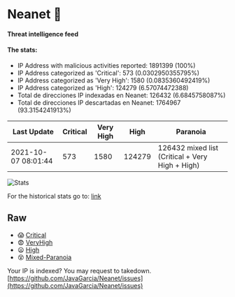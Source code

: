 # Neanet :hocho:
#### Threat intelligence feed
#### The stats:

- IP Address with malicious activities reported: 1891399 (100%)
- IP Address categorized as 'Critical':  573 (0.0302950355795%)
- IP Address categorized as 'Very High':  1580 (0.0835360492419%)
- IP Address categorized as 'High':  124279 (6.57074472388)
- Total de direcciones IP indexadas en Neanet:  126432 (6.6845758087%)
- Total de direcciones IP descartadas en Neanet:  1764967 (93.3154241913%)

| Last Update | Critical | Very High | High | Paranoia |
| --- | --- | --- | --- | --- |
| 2021-10-07 08:01:44 | 573 | 1580 | 124279 | 126432 mixed list (Critical + Very High + High)|

![Stats](https://docs.google.com/spreadsheets/d/e/2PACX-1vSnaNMIXVabIpDJjufMlzH7poXnshF3mgd8Is1g9ytUEzVsP5my4Trn8f-xkoLLQ38xpL3HtmUexLo6/pubchart?oid=501124687&format=image)

For the historical stats go to: [link](/stats.csv)
## Raw
- :scream: [Critical](https://raw.githubusercontent.com/JavaGarcia/Neanet/master/blacklists/neanet_critical.txt)
- :fearful: [VeryHigh](https://raw.githubusercontent.com/JavaGarcia/Neanet/master/blacklists/neanet_veryHigh.txtt)
- :frowning: [High](https://raw.githubusercontent.com/JavaGarcia/Neanet/master/blacklists/neanet_high.txt)
- :dizzy_face: [Mixed-Paranoia](https://raw.githubusercontent.com/JavaGarcia/Neanet/master/blacklists/neanet_all.txt)


Your IP is indexed? You may request to takedown. [https://github.com/JavaGarcia/Neanet/issues](https://github.com/JavaGarcia/Neanet/issues)







































































































































































































































































































































































































































































































































































































































































































































































































































































































































































































































































































































































































































































































































































































































































































































































































































































































































































































































































































































































































































































































































































































































































































































































































































































































































































































































































































































































































































































































































































































































































































































































































































































































































































































































































































































































































































































































































































































































































































































































































































































































































































































































































































































































































































































































































































































































































































































































































































































































































































































































































































































































































































































































































































































































































































































































































































































































































































































































































































































































































































































































































































































































































































































































































































































































































































































































































































































































































































































































































































































































































































































































































































































































































































































































































































































































































































































































































































































































































































































































































































































































































































































































































































































































































































































































































































































































































































































































































































































































































































































































































































































































































































































































































































































































































































